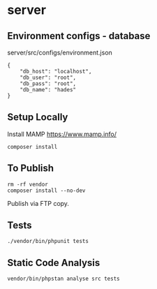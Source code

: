 # server

## Environment configs - database

server/src/configs/environment.json

```
{
    "db_host": "localhost",
    "db_user": "root",
    "db_pass": "root",
    "db_name": "hades"
}
```

## Setup Locally

Install MAMP https://www.mamp.info/

```
composer install
```

## To Publish

```
rm -rf vendor
composer install --no-dev
```

Publish via FTP copy.

## Tests
```
./vendor/bin/phpunit tests
```

## Static Code Analysis 

```
vendor/bin/phpstan analyse src tests
```
